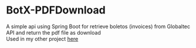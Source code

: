 # BotX-PDFDownload 
A simple api using Spring Boot for retrieve boletos (invoices) from Globaltec API and return the pdf file as download<br> 
Used in my other project [here](https://github.com/tanzbr/APIWhatsBotX)
